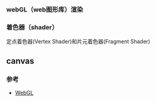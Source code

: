 
### webGL（web图形库）渲染

### 着色器（shader）
定点着色器(Vertex Shader)和片元着色器(Fragment Shader)

## canvas

### 参考
- [WebGL](https://developer.mozilla.org/zh-CN/docs/Web/API/WebGL_API)